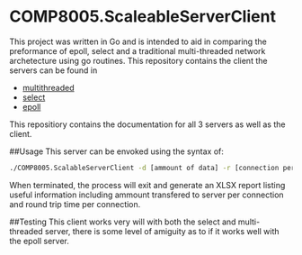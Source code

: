 # COMP8005.ScaleableServerClient
This project was written in Go and is intended to aid in comparing the preformance of epoll, select and a traditional multi-threaded network archetecture using go routines. This repository contains the client the servers can be found in
* [multithreaded](https://github.com/mvouve/COMP8005.ScalableServer)
* [select](https://github.com/mvouve/COMP8005.SelectScalableServer)
* [epoll](https://github.com/mvouve/COMP8005.EPollScalableServer)

This repositiory contains the documentation for all 3 servers as well as the client.

##Usage
This server can be envoked using the syntax of:
```bash
./COMP8005.ScalableServerClient -d [ammount of data] -r [connection per client] -i [itterations per connection] -c [number of clients] [host:port of server]
```

When terminated, the process will exit and generate an XLSX report listing useful information including ammount transfered to server per connection and round trip time per connection.

##Testing
This client works very will with both the select and multi-threaded server, there is some level of amiguity as to if it works well with the epoll server.
